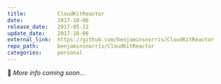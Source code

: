 ```yaml
---
title:          CloudKitReactor
date:           2017-10-06
release_date:   2017-05-22
update_date:    2017-10-06
external_link:  https://github.com/benjaminsnorris/CloudKitReactor
repo_path:      benjaminsnorris/CloudKitReactor
categories:     personal
---
```


🚧 _More info coming soon…_
